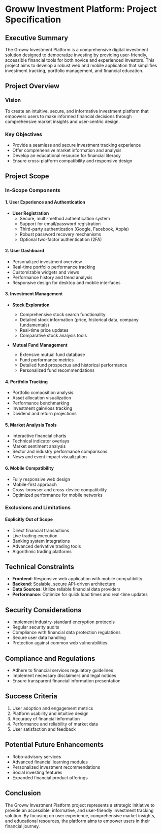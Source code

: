 # Groww Investment Platform: Project Specification

## Executive Summary

The Groww Investment Platform is a comprehensive digital investment solution designed to democratize investing by providing user-friendly, accessible financial tools for both novice and experienced investors. This project aims to develop a robust web and mobile application that simplifies investment tracking, portfolio management, and financial education.

## Project Overview

### Vision
To create an intuitive, secure, and informative investment platform that empowers users to make informed financial decisions through comprehensive market insights and user-centric design.

### Key Objectives
- Provide a seamless and secure investment tracking experience
- Offer comprehensive market information and analysis
- Develop an educational resource for financial literacy
- Ensure cross-platform compatibility and responsive design

## Project Scope

### In-Scope Components

#### 1. User Experience and Authentication
- **User Registration**
  - Secure, multi-method authentication system
  - Support for email/password registration
  - Third-party authentication (Google, Facebook, Apple)
  - Robust password recovery mechanisms
  - Optional two-factor authentication (2FA)

#### 2. User Dashboard
- Personalized investment overview
- Real-time portfolio performance tracking
- Customizable widgets and views
- Performance history and trend analysis
- Responsive design for desktop and mobile interfaces

#### 3. Investment Management
- **Stock Exploration**
  - Comprehensive stock search functionality
  - Detailed stock information (price, historical data, company fundamentals)
  - Real-time price updates
  - Comparative stock analysis tools

- **Mutual Fund Management**
  - Extensive mutual fund database
  - Fund performance metrics
  - Detailed fund prospectus and historical performance
  - Personalized fund recommendations

#### 4. Portfolio Tracking
- Portfolio composition analysis
- Asset allocation visualization
- Performance benchmarking
- Investment gain/loss tracking
- Dividend and return projections

#### 5. Market Analysis Tools
- Interactive financial charts
- Technical indicator overlays
- Market sentiment analysis
- Sector and industry performance comparisons
- News and event impact visualization

#### 6. Mobile Compatibility
- Fully responsive web design
- Mobile-first approach
- Cross-browser and cross-device compatibility
- Optimized performance for mobile networks

### Exclusions and Limitations

#### Explicitly Out of Scope
- Direct financial transactions
- Live trading execution
- Banking system integrations
- Advanced derivative trading tools
- Algorithmic trading platforms

## Technical Constraints

- **Frontend**: Responsive web application with mobile compatibility
- **Backend**: Scalable, secure API-driven architecture
- **Data Sources**: Utilize reliable financial data providers
- **Performance**: Optimize for quick load times and real-time updates

## Security Considerations

- Implement industry-standard encryption protocols
- Regular security audits
- Compliance with financial data protection regulations
- Secure user data handling
- Protection against common web vulnerabilities

## Compliance and Regulations

- Adhere to financial services regulatory guidelines
- Implement necessary disclaimers and legal notices
- Ensure transparent financial information presentation

## Success Criteria

1. User adoption and engagement metrics
2. Platform usability and intuitive design
3. Accuracy of financial information
4. Performance and reliability of market data
5. User satisfaction and feedback

## Potential Future Enhancements

- Robo-advisory services
- Advanced financial learning modules
- Personalized investment recommendations
- Social investing features
- Expanded financial product offerings

## Conclusion

The Groww Investment Platform project represents a strategic initiative to provide an accessible, informative, and user-friendly investment tracking solution. By focusing on user experience, comprehensive market insights, and educational resources, the platform aims to empower users in their financial journey.
